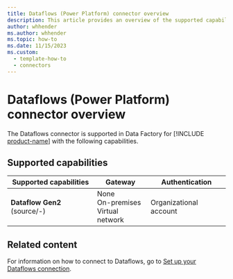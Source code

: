 ```yaml
---
title: Dataflows (Power Platform) connector overview
description: This article provides an overview of the supported capabilities of the Dataflows connector.
author: whhender
ms.author: whhender
ms.topic: how-to
ms.date: 11/15/2023
ms.custom:
  - template-how-to
  - connectors
---
```


# Dataflows (Power Platform) connector overview

The Dataflows connector is supported in Data Factory for [!INCLUDE [product-name](../includes/product-name.md)] with the following capabilities.

## Supported capabilities

| Supported capabilities| Gateway | Authentication|
|---------| --------| --------|
| **Dataflow Gen2** (source/-)|None<br> On-premises<br> Virtual network |Organizational account |

## Related content

For information on how to connect to Dataflows, go to [Set up your Dataflows connection](connector-dataflows.md).
